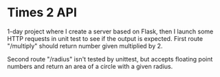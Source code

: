 # Times 2 API
1-day project where I create a server based on Flask, then I launch some HTTP requests in unit test to see if the output is expected. First route "/multiply" should return number given multiplied by 2.

Second route "/radius" isn't tested by unittest, but accepts floating point numbers and return an area of a circle with a given radius.